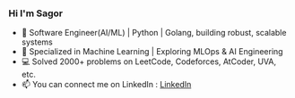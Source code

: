 ### Hi I'm Sagor

- 🐍 Software Engineer(AI/ML) | Python | Golang, building robust, scalable systems 
- 🤖 Specialized in Machine Learning | Exploring MLOps & AI Engineering  
- 💻 Solved 2000+ problems on LeetCode, Codeforces, AtCoder, UVA, etc.  
- 📫 You can connect me on LinkedIn : [LinkedIn](https://www.linkedin.com/in/muhammad-sagor-45775b1b5/)

